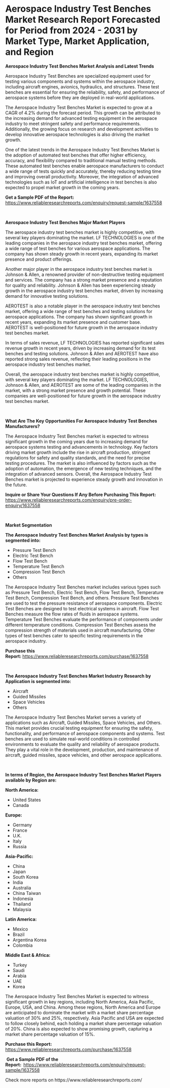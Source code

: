 <p><h1>Aerospace Industry Test Benches Market Research Report Forecasted for Period from 2024 -  2031 by Market Type, Market Application, and Region</h1></p><p><strong>Aerospace Industry Test Benches Market Analysis and Latest Trends</strong></p>
<p><p>Aerospace Industry Test Benches are specialized equipment used for testing various components and systems within the aerospace industry, including aircraft engines, avionics, hydraulics, and structures. These test benches are essential for ensuring the reliability, safety, and performance of aerospace systems before they are deployed in real-world applications.</p><p>The Aerospace Industry Test Benches Market is expected to grow at a CAGR of 4.2% during the forecast period. This growth can be attributed to the increasing demand for advanced testing equipment in the aerospace industry to meet stringent safety and performance requirements. Additionally, the growing focus on research and development activities to develop innovative aerospace technologies is also driving the market growth.</p><p>One of the latest trends in the Aerospace Industry Test Benches Market is the adoption of automated test benches that offer higher efficiency, accuracy, and flexibility compared to traditional manual testing methods. These automated test benches enable aerospace manufacturers to conduct a wide range of tests quickly and accurately, thereby reducing testing time and improving overall productivity. Moreover, the integration of advanced technologies such as IoT and artificial intelligence in test benches is also expected to propel market growth in the coming years.</p></p>
<p><strong>Get a Sample PDF of the Report:&nbsp;</strong> <a href="https://www.reliableresearchreports.com/enquiry/request-sample/1637558">https://www.reliableresearchreports.com/enquiry/request-sample/1637558</a></p>
<p>&nbsp;</p>
<p><strong>Aerospace Industry Test Benches Major Market Players</strong></p>
<p><p>The aerospace industry test benches market is highly competitive, with several key players dominating the market. LF TECHNOLOGIES is one of the leading companies in the aerospace industry test benches market, offering a wide range of test benches for various aerospace applications. The company has shown steady growth in recent years, expanding its market presence and product offerings.</p><p>Another major player in the aerospace industry test benches market is Johnson & Allen, a renowned provider of non-destructive testing equipment and services. The company has a strong market presence and a reputation for quality and reliability. Johnson & Allen has been experiencing steady growth in the aerospace industry test benches market, driven by increasing demand for innovative testing solutions.</p><p>AEROTEST is also a notable player in the aerospace industry test benches market, offering a wide range of test benches and testing solutions for aerospace applications. The company has shown significant growth in recent years, expanding its market presence and customer base. AEROTEST is well-positioned for future growth in the aerospace industry test benches market.</p><p>In terms of sales revenue, LF TECHNOLOGIES has reported significant sales revenue growth in recent years, driven by increasing demand for its test benches and testing solutions. Johnson & Allen and AEROTEST have also reported strong sales revenue, reflecting their leading positions in the aerospace industry test benches market.</p><p>Overall, the aerospace industry test benches market is highly competitive, with several key players dominating the market. LF TECHNOLOGIES, Johnson & Allen, and AEROTEST are some of the leading companies in the market, with a strong market presence and growth potential. These companies are well-positioned for future growth in the aerospace industry test benches market.</p></p>
<p>&nbsp;</p>
<p><strong>What Are The Key Opportunities For Aerospace Industry Test Benches Manufacturers?</strong></p>
<p><p>The Aerospace Industry Test Benches market is expected to witness significant growth in the coming years due to increasing demand for aerospace systems testing and advancements in technology. Key factors driving market growth include the rise in aircraft production, stringent regulations for safety and quality standards, and the need for precise testing procedures. The market is also influenced by factors such as the adoption of automation, the emergence of new testing techniques, and the integration of advanced sensors. Overall, the Aerospace Industry Test Benches market is projected to experience steady growth and innovation in the future.</p></p>
<p><strong>Inquire or Share Your Questions If Any Before Purchasing This Report:</strong> <a href="https://www.reliableresearchreports.com/enquiry/pre-order-enquiry/1637558">https://www.reliableresearchreports.com/enquiry/pre-order-enquiry/1637558</a></p>
<p>&nbsp;</p>
<p><strong>Market Segmentation</strong></p>
<p><strong>The Aerospace Industry Test Benches Market Analysis by types is segmented into:</strong></p>
<p><ul><li>Pressure Test Bench</li><li>Electric Test Bench</li><li>Flow Test Bench</li><li>Temperature Test Bench</li><li>Compression Test Bench</li><li>Others</li></ul></p>
<p><p>The Aerospace Industry Test Benches market includes various types such as Pressure Test Bench, Electric Test Bench, Flow Test Bench, Temperature Test Bench, Compression Test Bench, and others. Pressure Test Benches are used to test the pressure resistance of aerospace components. Electric Test Benches are designed to test electrical systems in aircraft. Flow Test Benches measure the flow rates of fluids in aerospace systems. Temperature Test Benches evaluate the performance of components under different temperature conditions. Compression Test Benches assess the compression strength of materials used in aircraft manufacturing. Other types of test benches cater to specific testing requirements in the aerospace industry.</p></p>
<p><strong>Purchase this Report:&nbsp;</strong><a href="https://www.reliableresearchreports.com/purchase/1637558">https://www.reliableresearchreports.com/purchase/1637558</a></p>
<p>&nbsp;</p>
<p><strong>The Aerospace Industry Test Benches Market Industry Research by Application is segmented into:</strong></p>
<p><ul><li>Aircraft</li><li>Guided Missiles</li><li>Space Vehicles</li><li>Others</li></ul></p>
<p><p>The Aerospace Industry Test Benches Market serves a variety of applications such as Aircraft, Guided Missiles, Space Vehicles, and Others. This market provides crucial testing equipment for ensuring the safety, functionality, and performance of aerospace components and systems. Test benches are used to simulate real-world conditions in controlled environments to evaluate the quality and reliability of aerospace products. They play a vital role in the development, production, and maintenance of aircraft, guided missiles, space vehicles, and other aerospace applications.</p></p>
<p>&nbsp;</p>
<p><strong>In terms of Region, the Aerospace Industry Test Benches Market Players available by Region are:</strong></p>
<p>
    <p> <strong> North America: </strong>
        <ul>
            <li>United States</li>
            <li>Canada</li>
        </ul>
        </p> 
    <p> <strong> Europe: </strong>
        <ul>
            <li>Germany</li>
            <li>France</li>
            <li>U.K.</li>
            <li>Italy</li>
            <li>Russia</li>
        </ul>
        </p> 
    <p> <strong> Asia-Pacific: </strong>
        <ul>
            <li>China</li>
            <li>Japan</li>
            <li>South Korea</li>
            <li>India</li>
            <li>Australia</li>
            <li>China Taiwan</li>
            <li>Indonesia</li>
            <li>Thailand</li>
            <li>Malaysia</li>
        </ul>
        </p> 
    <p> <strong> Latin America: </strong>
        <ul>
            <li>Mexico</li>
            <li>Brazil</li>
            <li>Argentina Korea</li>
            <li>Colombia</li>
        </ul>
        </p> 
    <p> <strong> Middle East & Africa: </strong>
        <ul>
            <li>Turkey</li>
            <li>Saudi</li>
            <li>Arabia</li>
            <li>UAE</li>
            <li>Korea</li>
        </ul>
    </p>
    </p>
<p><p>The Aerospace Industry Test Benches Market is expected to witness significant growth in key regions, including North America, Asia Pacific, Europe, USA, and China. Among these regions, North America and Europe are anticipated to dominate the market with a market share percentage valuation of 30% and 25%, respectively. Asia Pacific and USA are expected to follow closely behind, each holding a market share percentage valuation of 20%. China is also expected to show promising growth, capturing a market share percentage valuation of 15%.</p></p>
<p><strong>Purchase this Report: </strong><a href="https://www.reliableresearchreports.com/purchase/1637558">https://www.reliableresearchreports.com/purchase/1637558</a></p>
<p>&nbsp;<strong>Get a Sample PDF of the Report:&nbsp;&nbsp;</strong><a href="https://www.reliableresearchreports.com/enquiry/request-sample/1637558">https://www.reliableresearchreports.com/enquiry/request-sample/1637558</a></p>
<p><strong></strong></p>
<p>Check more reports on https://www.reliableresearchreports.com/</p>